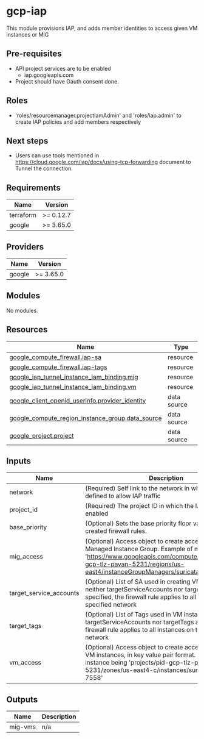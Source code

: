 # gcp-iap

This module provisions IAP, and adds member identities to access given VM instances or MIG

## Pre-requisites
* API project services are to be enabled
  * iap.googleapis.com
* Project should have Oauth consent done.
## Roles
* 'roles/resourcemanager.projectIamAdmin' and 'roles/iap.admin' to create IAP policies and add members respectively
## Next steps
* Users can use tools mentioned in https://cloud.google.com/iap/docs/using-tcp-forwarding document to Tunnel the connection.

## Requirements

| Name | Version |
|------|---------|
| terraform | >= 0.12.7 |
| google | >= 3.65.0 |

## Providers

| Name | Version |
|------|---------|
| google | >= 3.65.0 |

## Modules

No modules.

## Resources

| Name | Type |
|------|------|
| [google_compute_firewall.iap-sa](https://registry.terraform.io/providers/hashicorp/google/latest/docs/resources/compute_firewall) | resource |
| [google_compute_firewall.iap-tags](https://registry.terraform.io/providers/hashicorp/google/latest/docs/resources/compute_firewall) | resource |
| [google_iap_tunnel_instance_iam_binding.mig](https://registry.terraform.io/providers/hashicorp/google/latest/docs/resources/iap_tunnel_instance_iam_binding) | resource |
| [google_iap_tunnel_instance_iam_binding.vm](https://registry.terraform.io/providers/hashicorp/google/latest/docs/resources/iap_tunnel_instance_iam_binding) | resource |
| [google_client_openid_userinfo.provider_identity](https://registry.terraform.io/providers/hashicorp/google/latest/docs/data-sources/client_openid_userinfo) | data source |
| [google_compute_region_instance_group.data_source](https://registry.terraform.io/providers/hashicorp/google/latest/docs/data-sources/compute_region_instance_group) | data source |
| [google_project.project](https://registry.terraform.io/providers/hashicorp/google/latest/docs/data-sources/project) | data source |

## Inputs

| Name | Description | Type | Default | Required |
|------|-------------|------|---------|:--------:|
| network | (Required) Self link to the network in which FW rules are defined to allow IAP traffic | `string` | n/a | yes |
| project\_id | (Required) The project ID in which the IAP should be enabled | `string` | n/a | yes |
| base\_priority | (Optional) Sets the base priority floor value for the created firewall rules. | `number` | `1000` | no |
| mig\_access | (Optional) Access object to create access list for Managed Instance Group. Example of mig\_name being 'https://www.googleapis.com/compute/v1/projects/pid-gcp-tlz-pavan-5231/regions/us-east4/instanceGroupManagers/suricata-igm' | <pre>object({<br>    mig_name = string<br>    members  = list(string)<br>  })</pre> | `null` | no |
| target\_service\_accounts | (Optional) List of SA used in creating VM instances. If neither targetServiceAccounts nor targetTags are specified, the firewall rule applies to all instances on the specified network | `list(string)` | `null` | no |
| target\_tags | (Optional) List of Tags used in VM instances. If neither targetServiceAccounts nor targetTags are specified, the firewall rule applies to all instances on the specified network | `list(string)` | `null` | no |
| vm\_access | (Optional) Access object to create access list for list of VM instances, in key value pair format. Example instance being 'projects/pid-gcp-tlz-pavan-5231/zones/us-east4-c/instances/suricata-igm-7558' | `map(list(string))` | `null` | no |

## Outputs

| Name | Description |
|------|-------------|
| mig-vms | n/a |
